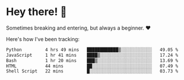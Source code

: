 # Hey there! 👋
Sometimes breaking and entering, but always a beginner. ❤️

Here's how I've been tracking:
<!--START_SECTION:waka-->

```txt
Python         4 hrs 49 mins   ████████████▒░░░░░░░░░░░░   49.05 %
JavaScript     1 hr 41 mins    ████▒░░░░░░░░░░░░░░░░░░░░   17.24 %
Bash           1 hr 20 mins    ███▒░░░░░░░░░░░░░░░░░░░░░   13.69 %
HTML           44 mins         ██░░░░░░░░░░░░░░░░░░░░░░░   07.49 %
Shell Script   22 mins         █░░░░░░░░░░░░░░░░░░░░░░░░   03.73 %
```

<!--END_SECTION:waka-->
